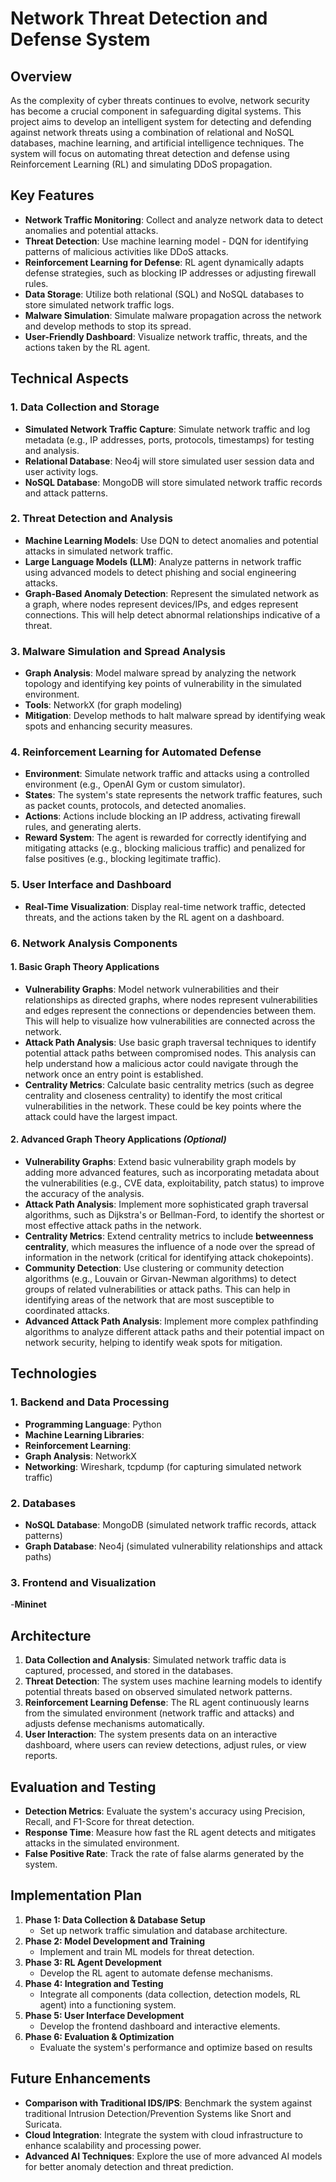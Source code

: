 # Network Threat Detection and Defense System

## Overview

As the complexity of cyber threats continues to evolve, network security has become a crucial component in safeguarding digital systems. This project aims to develop an intelligent system for detecting and defending against network threats using a combination of relational and NoSQL databases, machine learning, and artificial intelligence techniques. The system will focus on automating threat detection and defense using Reinforcement Learning (RL) and simulating DDoS propagation.

## Key Features

- **Network Traffic Monitoring**: Collect and analyze network data to detect anomalies and potential attacks.
- **Threat Detection**: Use machine learning model - DQN for identifying patterns of malicious activities like DDoS attacks.
- **Reinforcement Learning for Defense**: RL agent dynamically adapts defense strategies, such as blocking IP addresses or adjusting firewall rules.
- **Data Storage**: Utilize both relational (SQL) and NoSQL databases to store simulated network traffic logs.
- **Malware Simulation**: Simulate malware propagation across the network and develop methods to stop its spread.
- **User-Friendly Dashboard**: Visualize network traffic, threats, and the actions taken by the RL agent.

## Technical Aspects

### 1. Data Collection and Storage

- **Simulated Network Traffic Capture**: Simulate network traffic and log metadata (e.g., IP addresses, ports, protocols, timestamps) for testing and analysis.
- **Relational Database**: Neo4j will store simulated user session data and user activity logs.
- **NoSQL Database**: MongoDB will store simulated network traffic records and attack patterns.

### 2. Threat Detection and Analysis

- **Machine Learning Models**: Use DQN to detect anomalies and potential attacks in simulated network traffic.
- **Large Language Models (LLM)**: Analyze patterns in network traffic using advanced models to detect phishing and social engineering attacks.
- **Graph-Based Anomaly Detection**: Represent the simulated network as a graph, where nodes represent devices/IPs, and edges represent connections. This will help detect abnormal relationships indicative of a threat.

### 3. Malware Simulation and Spread Analysis

- **Graph Analysis**: Model malware spread by analyzing the network topology and identifying key points of vulnerability in the simulated environment.
- **Tools**: NetworkX (for graph modeling)
- **Mitigation**: Develop methods to halt malware spread by identifying weak spots and enhancing security measures.

### 4. Reinforcement Learning for Automated Defense

- **Environment**: Simulate network traffic and attacks using a controlled environment (e.g., OpenAI Gym or custom simulator).
- **States**: The system's state represents the network traffic features, such as packet counts, protocols, and detected anomalies.
- **Actions**: Actions include blocking an IP address, activating firewall rules, and generating alerts.
- **Reward System**: The agent is rewarded for correctly identifying and mitigating attacks (e.g., blocking malicious traffic) and penalized for false positives (e.g., blocking legitimate traffic).

### 5. User Interface and Dashboard

- **Real-Time Visualization**: Display real-time network traffic, detected threats, and the actions taken by the RL agent on a dashboard.

### 6. Network Analysis Components

#### 1. **Basic Graph Theory Applications**
   - **Vulnerability Graphs**: Model network vulnerabilities and their relationships as directed graphs, where nodes represent vulnerabilities and edges represent the connections or dependencies between them. This will help to visualize how vulnerabilities are connected across the network.
   - **Attack Path Analysis**: Use basic graph traversal techniques to identify potential attack paths between compromised nodes. This analysis can help understand how a malicious actor could navigate through the network once an entry point is established.
   - **Centrality Metrics**: Calculate basic centrality metrics (such as degree centrality and closeness centrality) to identify the most critical vulnerabilities in the network. These could be key points where the attack could have the largest impact.

#### 2. **Advanced Graph Theory Applications** *(Optional)*
   - **Vulnerability Graphs**: Extend basic vulnerability graph models by adding more advanced features, such as incorporating metadata about the vulnerabilities (e.g., CVE data, exploitability, patch status) to improve the accuracy of the analysis.
   - **Attack Path Analysis**: Implement more sophisticated graph traversal algorithms, such as Dijkstra's or Bellman-Ford, to identify the shortest or most effective attack paths in the network.
   - **Centrality Metrics**: Extend centrality metrics to include **betweenness centrality**, which measures the influence of a node over the spread of information in the network (critical for identifying attack chokepoints).
   - **Community Detection**: Use clustering or community detection algorithms (e.g., Louvain or Girvan-Newman algorithms) to detect groups of related vulnerabilities or attack paths. This can help in identifying areas of the network that are most susceptible to coordinated attacks.
   - **Advanced Attack Path Analysis**: Implement more complex pathfinding algorithms to analyze different attack paths and their potential impact on network security, helping to identify weak spots for mitigation.

## Technologies

### 1. Backend and Data Processing

- **Programming Language**: Python
- **Machine Learning Libraries**: 
- **Reinforcement Learning**: 
- **Graph Analysis**: NetworkX
- **Networking**: Wireshark, tcpdump (for capturing simulated network traffic)

### 2. Databases

- **NoSQL Database**: MongoDB (simulated network traffic records, attack patterns)
- **Graph Database**: Neo4j (simulated vulnerability relationships and attack paths)

### 3. Frontend and Visualization

-**Mininet**

## Architecture

1. **Data Collection and Analysis**: Simulated network traffic data is captured, processed, and stored in the databases.
2. **Threat Detection**: The system uses machine learning models to identify potential threats based on observed simulated network patterns.
3. **Reinforcement Learning Defense**: The RL agent continuously learns from the simulated environment (network traffic and attacks) and adjusts defense mechanisms automatically.
4. **User Interaction**: The system presents data on an interactive dashboard, where users can review detections, adjust rules, or view reports.

## Evaluation and Testing

- **Detection Metrics**: Evaluate the system's accuracy using Precision, Recall, and F1-Score for threat detection.
- **Response Time**: Measure how fast the RL agent detects and mitigates attacks in the simulated environment.
- **False Positive Rate**: Track the rate of false alarms generated by the system.

## Implementation Plan

1. **Phase 1: Data Collection & Database Setup**
   - Set up network traffic simulation and database architecture.
2. **Phase 2: Model Development and Training**
   - Implement and train ML models for threat detection.
3. **Phase 3: RL Agent Development**
   - Develop the RL agent to automate defense mechanisms.
4. **Phase 4: Integration and Testing**
   - Integrate all components (data collection, detection models, RL agent) into a functioning system.
5. **Phase 5: User Interface Development**
   - Develop the frontend dashboard and interactive elements.
6. **Phase 6: Evaluation & Optimization**
   - Evaluate the system's performance and optimize based on results


## Future Enhancements

- **Comparison with Traditional IDS/IPS**: Benchmark the system against traditional Intrusion Detection/Prevention Systems like Snort and Suricata.
- **Cloud Integration**: Integrate the system with cloud infrastructure to enhance scalability and processing power.
- **Advanced AI Techniques**: Explore the use of more advanced AI models for better anomaly detection and threat prediction.